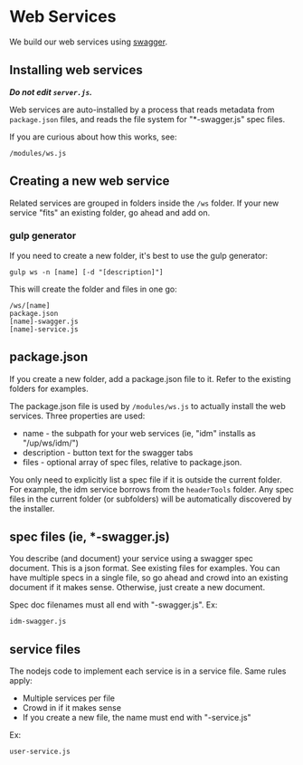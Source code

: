 # Web Services

We build our web services using [swagger](https://www.npmjs.com/package/swagger-node-express).


## Installing web services

_**Do not edit `server.js`.**_

Web services are auto-installed by a process that reads metadata from 
`package.json` files, and reads the file system for "*-swagger.js" spec files.

If you are curious about how this works, see:

    /modules/ws.js
    

## Creating a new web service

Related services are grouped in folders inside the `/ws` folder. If your new 
service "fits" an existing folder, go ahead and add on. 

### gulp generator

If you need to create a new folder, it's best to use the gulp generator:

    gulp ws -n [name] [-d "[description]"]
    
This will create the folder and files in one go:
 
    /ws/[name]
    package.json
    [name]-swagger.js
    [name]-service.js
    
    
## package.json

If you create a new folder, add a package.json file to it. Refer to the existing 
folders for examples.  

The package.json file is used by `/modules/ws.js` to actually install the web
services. Three properties are used:

* name - the subpath for your web services (ie, "idm" installs as "/up/ws/idm/")
* description - button text for the swagger tabs
* files - optional array of spec files, relative to package.json. 

You only need to explicitly list a spec file if it is outside the current folder.
For example, the idm service borrows from the `headerTools` folder. Any spec 
files in the current folder (or subfolders) will be automatically discovered by
the installer.

## spec files (ie, *-swagger.js)

You describe (and document) your service using a swagger spec document. This is
a json format. See existing files for examples. You can have multiple specs in
a single file, so go ahead and crowd into an existing document if it makes 
sense. Otherwise, just create a new document.

Spec doc filenames must all end with "-swagger.js". Ex:

    idm-swagger.js
    
## service files

The nodejs code to implement each service is in a service file. Same rules 
apply: 

* Multiple services per file
* Crowd in if it makes sense
* If you create a new file, the name must end with "-service.js"

Ex:

    user-service.js
    

    

